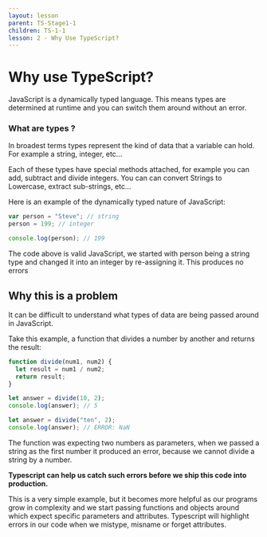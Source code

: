 ```yaml
---
layout: lesson
parent: TS-Stage1-1
children: TS-1-1
lesson: 2 - Why Use TypeScript?
---
```


# Why use TypeScript?

JavaScript is a dynamically typed language. This means types are determined at runtime and you can switch them around without an error.

### What are types ?

In broadest terms types represent the kind of data that a variable can hold. For example a string, integer, etc...

Each of these types have special methods attached, for example you can add, subtract and divide integers. You can can convert Strings to Lowercase, extract sub-strings, etc...

Here is an example of the dynamically typed nature of JavaScript:

```js
var person = "Steve"; // string
person = 199; // integer

console.log(person); // 199
```

The code above is valid JavaScript, we started with person being a string type and changed it into an integer by re-assigning it. This produces no errors

## Why this is a problem

It can be difficult to understand what types of data are being passed around in JavaScript.

Take this example, a function that divides a number by another and returns the result:

```js
function divide(num1, num2) {
  let result = num1 / num2;
  return result;
}

let answer = divide(10, 2);
console.log(answer); // 5

let answer = divide("ten", 2);
console.log(answer); // ERROR: NaN
```

The function was expecting two numbers as parameters, when we passed a string as the first number it produced an error, because we cannot divide a string by a number.

**Typescript can help us catch such errors before we ship this code into production.**

This is a very simple example, but it becomes more helpful as our programs grow in complexity and we start passing functions and objects around which expect specific parameters and attributes. Typescript will highlight errors in our code when we mistype, misname or forget attributes.
